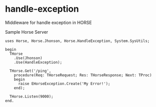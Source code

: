 # handle-exception
Middleware for handle exception in HORSE

Sample Horse Server
```delphi
uses Horse, Horse.Jhonson, Horse.HandleException, System.SysUtils;

begin
  THorse
    .Use(Jhonson)
    .Use(HandleException);

  THorse.Get('/ping',
    procedure(Req: THorseRequest; Res: THorseResponse; Next: TProc)
    begin
      raise EHorseException.Create('My Error!');
    end);

  THorse.Listen(9000);
end.
```
